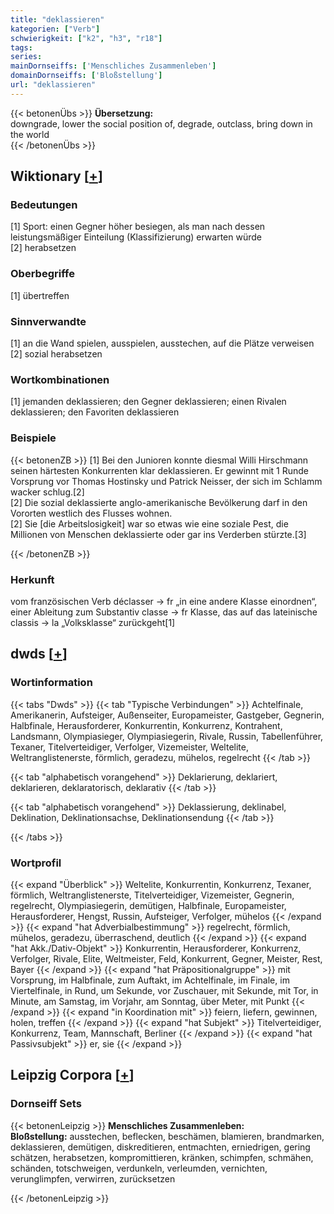 ```yaml
---
title: "deklassieren"
kategorien: ["Verb"]
schwierigkeit: ["k2", "h3", "r18"]
tags:
series:
mainDornseiffs: ['Menschliches Zusammenleben']
domainDornseiffs: ['Bloßstellung']
url: "deklassieren"
---
```


{{< betonenÜbs >}}
**Übersetzung:**  
downgrade, lower the social position of, degrade, outclass, bring down in the world  
{{< /betonenÜbs >}}

## Wiktionary [[+](https://de.wiktionary.org/wiki/deklassieren)]

### Bedeutungen
[1] Sport: einen Gegner höher besiegen, als man nach dessen leistungsmäßiger Einteilung (Klassifizierung) erwarten würde  
[2] herabsetzen  

### Oberbegriffe
[1] übertreffen  

### Sinnverwandte
[1] an die Wand spielen, ausspielen, ausstechen, auf die Plätze verweisen  
[2] sozial herabsetzen  

### Wortkombinationen
[1] jemanden deklassieren; den Gegner deklassieren; einen Rivalen deklassieren; den Favoriten deklassieren  

### Beispiele
{{< betonenZB >}}
[1] Bei den Junioren konnte diesmal Willi Hirschmann seinen härtesten Konkurrenten klar deklassieren. Er gewinnt mit 1 Runde Vorsprung vor Thomas Hostinsky und Patrick Neisser, der sich im Schlamm wacker schlug.[2]  
[2] Die sozial deklassierte anglo-amerikanische Bevölkerung darf in den Vororten westlich des Flusses wohnen.  
[2] Sie [die Arbeitslosigkeit] war so etwas wie eine soziale Pest, die Millionen von Menschen deklassierte oder gar ins Verderben stürzte.[3]  

{{< /betonenZB >}}
### Herkunft
vom französischen Verb déclasser → fr „in eine andere Klasse einordnen“, einer Ableitung zum Substantiv classe → fr Klasse, das auf das lateinische classis → la „Volksklasse“ zurückgeht[1]  



## dwds [[+](https://www.dwds.de/wb/deklassieren)]

### Wortinformation
{{< tabs "Dwds" >}}
{{< tab "Typische Verbindungen" >}}
Achtelfinale, Amerikanerin, Aufsteiger, Außenseiter, Europameister, Gastgeber, Gegnerin, Halbfinale, Herausforderer, Konkurrentin, Konkurrenz, Kontrahent, Landsmann, Olympiasieger, Olympiasiegerin, Rivale, Russin, Tabellenführer, Texaner, Titelverteidiger, Verfolger, Vizemeister, Weltelite, Weltranglistenerste, förmlich, geradezu, mühelos, regelrecht
{{< /tab >}}

{{< tab "alphabetisch vorangehend" >}}
Deklarierung, deklariert, deklarieren, deklaratorisch, deklarativ
{{< /tab >}}

{{< tab "alphabetisch vorangehend" >}}
Deklassierung, deklinabel, Deklination, Deklinationsachse, Deklinationsendung
{{< /tab >}}

{{< /tabs >}}

### Wortprofil
{{< expand "Überblick" >}} Weltelite, Konkurrentin, Konkurrenz, Texaner, förmlich, Weltranglistenerste, Titelverteidiger, Vizemeister, Gegnerin, regelrecht, Olympiasiegerin, demütigen, Halbfinale, Europameister, Herausforderer, Hengst, Russin, Aufsteiger, Verfolger, mühelos {{< /expand >}}
{{< expand "hat Adverbialbestimmung" >}} regelrecht, förmlich, mühelos, geradezu, überraschend, deutlich {{< /expand >}}
{{< expand "hat Akk./Dativ-Objekt" >}} Konkurrentin, Herausforderer, Konkurrenz, Verfolger, Rivale, Elite, Weltmeister, Feld, Konkurrent, Gegner, Meister, Rest, Bayer {{< /expand >}}
{{< expand "hat Präpositionalgruppe" >}} mit Vorsprung, im Halbfinale, zum Auftakt, im Achtelfinale, im Finale, im Viertelfinale, in Rund, um Sekunde, vor Zuschauer, mit Sekunde, mit Tor, in Minute, am Samstag, im Vorjahr, am Sonntag, über Meter, mit Punkt {{< /expand >}}
{{< expand "in Koordination mit" >}} feiern, liefern, gewinnen, holen, treffen {{< /expand >}}
{{< expand "hat Subjekt" >}} Titelverteidiger, Konkurrenz, Team, Mannschaft, Berliner {{< /expand >}}
{{< expand "hat Passivsubjekt" >}} er, sie {{< /expand >}}

## Leipzig Corpora [[+](https://corpora.uni-leipzig.de/en/res?word=deklassieren&corpusId=deu_newscrawl-public_2018)]

### Dornseiff Sets
{{< betonenLeipzig >}}
**Menschliches Zusammenleben:**  
**Bloßstellung:** ausstechen, beflecken, beschämen, blamieren, brandmarken, deklassieren, demütigen, diskreditieren, entmachten, erniedrigen, gering schätzen, herabsetzen, kompromittieren, kränken, schimpfen, schmähen, schänden, totschweigen, verdunkeln, verleumden, vernichten, verunglimpfen, verwirren, zurücksetzen  

{{< /betonenLeipzig >}}
